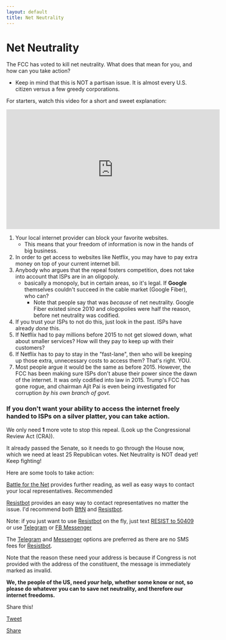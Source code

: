 ```yaml
---
layout: default
title: Net Neutrality
---
```

<div id="fb-root"></div>
<script>(function(d, s, id) {
  var js, fjs = d.getElementsByTagName(s)[0];
  if (d.getElementById(id)) return;
  js = d.createElement(s); js.id = id;
  js.src = 'https://connect.facebook.net/en_US/sdk.js#xfbml=1&version=v3.0';
  fjs.parentNode.insertBefore(js, fjs);
}(document, 'script', 'facebook-jssdk'));</script>

# Net Neutrality

The FCC has voted to kill net neutrality. What does that mean for you, and how can you take action?
- Keep in mind that this is NOT a partisan issue. It is almost every U.S. citizen versus a few greedy corporations.

For starters, watch this video for a short and sweet explanation:

<iframe width="560" height="315" src="https://www.youtube-nocookie.com/embed/nZEw_6Y0hhU?rel=0" frameborder="0" allow="autoplay; encrypted-media" allowfullscreen></iframe>

1. Your local internet provider can block your favorite websites.
	- This means that your freedom of information is now in the hands of big business.
2. In order to get access to websites like Netflix, you may have to pay extra money on top of your current internet bill.
3. Anybody who argues that the repeal fosters competition, does not take into account that ISPs are in an oligopoly.
	- basically a monopoly, but in certain areas, so it's legal. If **Google** themselves couldn't succeed in the cable market (Google Fiber), who can?
        - Note that people say that was _because_ of net neutrality. Google Fiber existed since 2010 and ologopolies were half the reason, before net neutrality was codified.
4. If you trust your ISPs to not do this, just look in the past. ISPs have already _done_ this.
5. If Netflix had to pay millions before 2015 to not get slowed down, what about smaller services? How will they pay to keep up with their customers?
6. If Netflix has to pay to stay in the "fast-lane", then who will be keeping up those extra, unnecessary costs to access them? That's right. YOU.
7. Most people argue it would be the same as before 2015. However, the FCC has been making sure ISPs don't abuse their power since the dawn of the internet.
It was only codified into law in 2015. Trump's FCC has gone rogue, and chairman Ajit Pai is even being investigated for corruption _by his own branch of govt._

### If you don't want your ability to access the internet freely handed to ISPs on a silver platter, you can take action.

We only need **1** more vote to stop this repeal. (Look up the Congressional Review Act (CRA)).

It already passed the Senate, so it needs to go through the House now, which we need at least 25 Republican votes. Net Neutrality is NOT dead yet! Keep fighting!

Here are some tools to take action:

[Battle for the Net](https://www.battleforthenet.com) provides further reading, as well as easy ways to contact your local representatives. Recommended 

[Resistbot](https://resist.bot/) provides an easy way to contact representatives no matter the issue. I'd recommend both [BftN](https://www.battleforthenet.com) and [Resistbot](https://resist.bot).

Note: if you just want to use [Resistbot](https://resist.bot/) on the fly, just text [RESIST to 50409](sms:50409?body=RESIST) or use [Telegram](https://t.me/resistbot/) or [FB Messenger](https://www.messenger.com/t/resistbot)

The [Telegram](https://t.me/resistbot/) and [Messenger](https://www.messenger.com/t/resistbot) options are preferred as there are no SMS fees for [Resistbot](https://resist.bot/).

Note that the reason these need your address is because if Congress is not provided with the address of the constituent, the message is immediately marked as invalid.

**We, the people of the US, need _your_ help, whether some know or not, so please do whatever you can to save net neutrality, and therefore our internet freedoms.**

Share this!

<a href="https://twitter.com/share?ref_src=twsrc%5Etfw" class="twitter-share-button" data-size="large" data-text="@NateROCKS112 created a website to aid in giving people information about #NetNeutrality, and it links to some tools to help stop the FCC&#39;s repeal. Check it out!" data-url="https://nathaniel.fitzenrider.com/netneutrality" data-dnt="true" data-show-count="false">Tweet</a><script async src="https://platform.twitter.com/widgets.js" charset="utf-8"></script>

<div class="fb-share-button" data-href="https://nathaniel.fitzenrider.com/netneutrality" data-layout="button" data-size="large" data-mobile-iframe="true"><a target="_blank" href="https://www.facebook.com/sharer/sharer.php?u=https%3A%2F%2Fnathaniel.fitzenrider.com%2Fnetneutrality&amp;src=sdkpreparse" class="fb-xfbml-parse-ignore">Share</a></div>